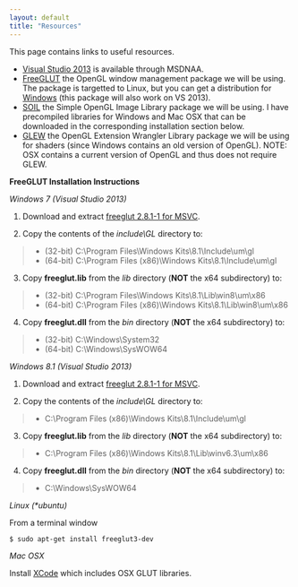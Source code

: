 ```yaml
---
layout: default
title: "Resources"
---
```


This page contains links to useful resources.

-   [Visual Studio 2013](http://e5.onthehub.com/WebStore/ProductsByMajorVersionList.aspx?ws=5d805b88-ce9b-e011-969d-0030487d8897&vsro=8&JSEnabled=1) is available through MSDNAA.
-   [FreeGLUT](http://freeglut.sourceforge.net/) the OpenGL window management package we will be using. The package is targetted to Linux, but you can get a distribution for [Windows](http://www.transmissionzero.co.uk/software/freeglut-devel/) (this package will also work on VS 2013).
-   [SOIL](http://www.lonesock.net/soil.html) the Simple OpenGL Image Library package we will be using. I have precompiled libraries for Windows and Mac OSX that can be downloaded in the corresponding installation section below.
-   [GLEW](http://glew.sourceforge.net/) the OpenGL Extension Wrangler Library package we will be using for shaders (since Windows contains an old version of OpenGL). NOTE: OSX contains a current version of OpenGL and thus does not require GLEW.

**FreeGLUT Installation Instructions**

*Windows 7 (Visual Studio 2013)*

1.  Download and extract [freeglut 2.8.1-1 for MSVC](http://www.transmissionzero.co.uk/software/freeglut-devel/).

2.  Copy the contents of the *include\\GL* directory to:
> -   (32-bit) C:\\Program Files\\Windows Kits\\8.1\\Include\\um\\gl
> -   (64-bit) C:\\Program Files (x86)\\Windows Kits\\8.1\\Include\\um\\gl

3.  Copy **freeglut.lib** from the *lib* directory (**NOT** the x64 subdirectory) to:
> -   (32-bit) C:\\Program Files\\Windows Kits\\8.1\\Lib\\win8\\um\\x86
> -   (64-bit) C:\\Program Files (x86)\\Windows Kits\\8.1\\Lib\\win8\\um\\x86

4.  Copy **freeglut.dll** from the *bin* directory (**NOT** the x64 subdirectory) to:
> -   (32-bit) C:\\Windows\\System32
> -   (64-bit) C:\\Windows\\SysWOW64

*Windows 8.1 (Visual Studio 2013)*

1.  Download and extract [freeglut 2.8.1-1 for MSVC](http://www.transmissionzero.co.uk/software/freeglut-devel/).

2.  Copy the contents of the *include\\GL* directory to:
> -   C:\\Program Files (x86)\\Windows Kits\\8.1\\Include\\um\\gl

3.  Copy **freeglut.lib** from the *lib* directory (**NOT** the x64 subdirectory) to:
> -   C:\\Program Files (x86)\\Windows Kits\\8.1\\Lib\\winv6.3\\um\\x86

4.  Copy **freeglut.dll** from the *bin* directory (**NOT** the x64 subdirectory) to:
> -   C:\\Windows\\SysWOW64

*Linux (\*ubuntu)*

From a terminal window

	$ sudo apt-get install freeglut3-dev

*Mac OSX*

Install [XCode](https://developer.apple.com/xcode/downloads/) which includes OSX GLUT libraries.



